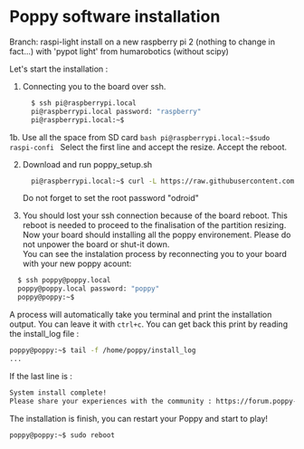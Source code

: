 Poppy software installation
===========================

Branch: raspi-light
install on a new raspberry pi 2 (nothing to change in fact...) with 'pypot light' from humarobotics (without scipy)


Let's start the installation :

 1. Connecting you to the board over ssh.
    ```bash
      $ ssh pi@raspberrypi.local
      pi@raspberrypi.local password: "raspberry"
      pi@raspberrypi.local:~$
    ```

 1b. Use all the space from SD card
    ```bash
      pi@raspberrypi.local:~$sudo raspi-confi
    ```
    Select the first line and accept the resize. Accept the reboot.

 2. Download and run poppy_setup.sh
    ```bash
      pi@raspberrypi.local:~$ curl -L https://raw.githubusercontent.com/HumaRobotics/poppy_install/raspi-light/poppy_setup.sh | sudo bash
    ```
    Do not forget to set the root password "odroid"

 3. You should lost your ssh connection because of the board reboot. This reboot is needed to proceed to the finalisation of the partition resizing. Now your board should installing all the poppy environement. Please do not unpower the board or shut-it down.  
 You can see the instalation process by reconnecting you to your board with your new poppy acount:
```bash
  $ ssh poppy@poppy.local
  poppy@poppy.local password: "poppy"
  poppy@poppy:~$
```
  A process will automatically take you terminal and print the installation output. You can leave it with `ctrl+c`. You can get back this print by reading the install_log file :
```bash
poppy@poppy:~$ tail -f /home/poppy/install_log
...
```
If the last line is :
```bash
System install complete!
Please share your experiences with the community : https://forum.poppy-project.org/
```
The installation is finish, you can restart your Poppy and start to play!
```bash
poppy@poppy:~$ sudo reboot
```
